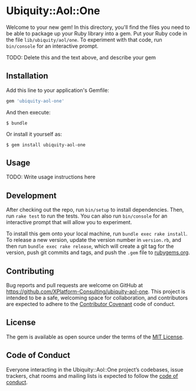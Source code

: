 # Ubiquity::Aol::One

Welcome to your new gem! In this directory, you'll find the files you need to be able to package up your Ruby library into a gem. Put your Ruby code in the file `lib/ubiquity/aol/one`. To experiment with that code, run `bin/console` for an interactive prompt.

TODO: Delete this and the text above, and describe your gem

## Installation

Add this line to your application's Gemfile:

```ruby
gem 'ubiquity-aol-one'
```

And then execute:

    $ bundle

Or install it yourself as:

    $ gem install ubiquity-aol-one

## Usage

TODO: Write usage instructions here

## Development

After checking out the repo, run `bin/setup` to install dependencies. Then, run `rake test` to run the tests. You can also run `bin/console` for an interactive prompt that will allow you to experiment.

To install this gem onto your local machine, run `bundle exec rake install`. To release a new version, update the version number in `version.rb`, and then run `bundle exec rake release`, which will create a git tag for the version, push git commits and tags, and push the `.gem` file to [rubygems.org](https://rubygems.org).

## Contributing

Bug reports and pull requests are welcome on GitHub at https://github.com/XPlatform-Consulting/ubiquity-aol-one. This project is intended to be a safe, welcoming space for collaboration, and contributors are expected to adhere to the [Contributor Covenant](http://contributor-covenant.org) code of conduct.

## License

The gem is available as open source under the terms of the [MIT License](http://opensource.org/licenses/MIT).

## Code of Conduct

Everyone interacting in the Ubiquity::Aol::One project’s codebases, issue trackers, chat rooms and mailing lists is expected to follow the [code of conduct](https://github.com/[USERNAME]/ubiquity-aol-one/blob/master/CODE_OF_CONDUCT.md).
